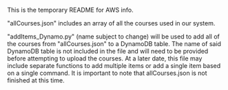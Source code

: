 This is the temporary README for AWS info.

"allCourses.json" includes an array of all the courses used in our system.

"addItems_Dynamo.py" (name subject to change) will be used to add all of the courses from "allCourses.json" to a DynamoDB table. The name of said DynamoDB table is not included in the file and will need to be provided before attempting to upload the courses. At a later date, this file may include separate functions to add multiple items or add a single item based on a single command. It is important to note that allCourses.json is not finished at this time.
